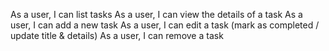As a user, I can list tasks
As a user, I can view the details of a task
As a user, I can add a new task
As a user, I can edit a task (mark as completed / update title & details)
As a user, I can remove a task
